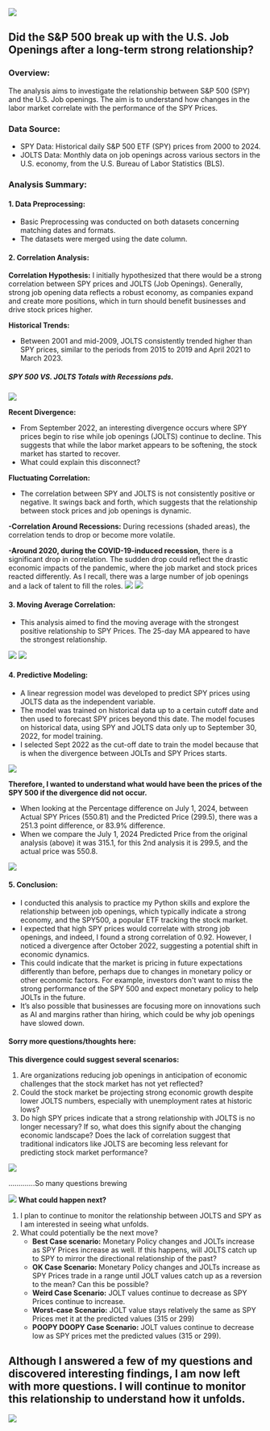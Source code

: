 ![](Banner_SPY_JOLTS.png)
## Did the S&P 500 break up with the U.S. Job Openings after a long-term strong relationship? 
### Overview:
The analysis aims to investigate the relationship between S&P 500 (SPY) and the U.S. Job openings. The aim is to understand how changes in the labor market correlate with the performance of the SPY Prices. 

### Data Source:
- SPY Data: Historical daily S&P 500 ETF (SPY) prices from 2000 to 2024.
- JOLTS Data: Monthly data on job openings across various sectors in the U.S. economy, from the U.S. Bureau of Labor Statistics (BLS).

### Analysis Summary:
#### 1. Data Preprocessing: 
- Basic Preprocessing was conducted on both datasets concerning matching dates and formats. 
- The datasets were merged using the date column.

#### 2. Correlation Analysis:
**Correlation Hypothesis:** I initially hypothesized that there would be a strong correlation between SPY prices and JOLTS (Job Openings). Generally, strong job opening data reflects a robust economy, as companies expand and create more positions, which in turn should benefit businesses and drive stock prices higher. 

**Historical Trends:** 
- Between 2001 and mid-2009, JOLTS consistently trended higher than SPY prices, similar to the periods from 2015 to 2019 and April 2021 to March 2023.
##### SPY 500 VS. JOLTS Totals with Recessions pds. 
![](PNG_Actual_SPY_JOLTS_HIST.PLOT.png)

**Recent Divergence:** 
- From September 2022, an interesting divergence occurs where SPY prices begin to rise while job openings (JOLTS) continue to decline. This suggests that while the labor market appears to be softening, the stock market has started to recover. 
- What could explain this disconnect? 

**Fluctuating Correlation:** 
- The correlation between SPY and JOLTS is not consistently positive or negative. It swings back and forth, which suggests that the relationship between stock prices and job openings is dynamic. 

**-Correlation Around Recessions:** During recessions (shaded areas), the correlation tends to drop or become more volatile. 

**-Around 2020, during the COVID-19-induced recession,** there is a significant drop in correlation. The sudden drop could reflect the drastic economic impacts of the pandemic, where the job market and stock prices reacted differently. As I recall, there was a large number of job openings and a lack of talent to fill the roles.
![](ROLLINGCORRS_6MONTHS.PNG)
![](PNG_12M_RollingCorr_HIST_SPYJOLTS.png)

#### **3. Moving Average Correlation:**
- This analysis aimed to find the moving average with the strongest positive relationship to SPY Prices. The 25-day MA appeared to have the strongest relationship. 

![](MovingAveCorrResults.PNG)
![](JOLTSReport_MAs_SPYPRICES_FedPivotEvent.PNG)

#### **4. Predictive Modeling:**
- A linear regression model was developed to predict SPY prices using JOLTS data as the independent variable.
- The model was trained on historical data up to a certain cutoff date and then used to forecast SPY prices beyond this date. The model focuses on historical data, using SPY and JOLTS data only up to September 30, 2022, for model training. 
- I selected Sept 2022 as the cut-off date to train the model because that is when the divergence between JOLTs and SPY Prices starts.
  
![](SPYPRICES_JOLTS_SPYPRICEPREDICTIONS_Analysis2.PNG)

**Therefore, I wanted to understand what would have been the prices of the SPY 500 if the divergence did not occur.**
- When looking at the Percentage difference on July 1, 2024, between Actual SPY Prices (550.81) and the Predicted Price (299.5), there was a 251.3 point difference, or 83.9% difference. 
- When we compare the July 1, 2024 Predicted Price from the original analysis (above) it was 315.1, for this 2nd analysis it is 299.5, and the actual price was 550.8.
  
![](SPY_ACTUAL_PRED_TABLE.PNG)

#### **5. Conclusion:** 
- I conducted this analysis to practice my Python skills and explore the relationship between job openings, which typically indicate a strong economy, and the SPY500, a popular ETF tracking the stock market. 
- I expected that high SPY prices would correlate with strong job openings, and indeed, I found a strong correlation of 0.92. However, I noticed a divergence after October 2022, suggesting a potential shift in economic dynamics. 
- This could indicate that the market is pricing in future expectations differently than before, perhaps due to changes in monetary policy or other economic factors. For example, investors don't want to miss the strong performance of the SPY 500 and expect monetary policy to help JOLTs in the future. 
- It’s also possible that businesses are focusing more on innovations such as AI and margins rather than hiring, which could be why job openings have slowed down.

#### **Sorry more questions/thoughts here:**
**This divergence could suggest several scenarios:**
1. Are organizations reducing job openings in anticipation of economic challenges that the stock market has not yet reflected?
2. Could the stock market be projecting strong economic growth despite lower JOLTS numbers, especially with unemployment rates at historic lows?
3. Do high SPY prices indicate that a strong relationship with JOLTS is no longer necessary? If so, what does this signify about the changing economic landscape? Does the lack of correlation suggest that traditional indicators like JOLTS are becoming less relevant for predicting stock market performance?

![](SPYJOLTSMEME.jpg)

.............So many questions brewing

![](Yousaidmeme.jpg)
**What could happen next?**
1. I plan to continue to monitor the relationship between JOLTS and SPY as I am interested in seeing what unfolds. 
2. What could potentially be the next move?
    - **Best Case scenario:** Monetary Policy changes and JOLTs increase as SPY Prices increase as well. If this happens, will JOLTS catch up to SPY to mirror the directional relationship of the past? 
    - **OK Case Scenario:** Monetary Policy changes and JOLTs increase as SPY Prices trade in a range until JOLT values catch up as a reversion to the mean? Can this be possible? 
    - **Weird Case Scenario:** JOLT values continue to decrease as SPY Prices continue to increase. 
    - **Worst-case Scenario:** JOLT value stays relatively the same as SPY Prices met it at the predicted values (315 or 299)
    - **POOPY DOOPY Case Scenario:** JOLT values continue to decrease low as SPY prices met the predicted values (315 or 299).
## Although I answered a few of my questions and discovered interesting findings, I am now left with more questions. I will continue to monitor this relationship to understand how it unfolds. 
![](MOREQUESTIONSMEME.jpg)

